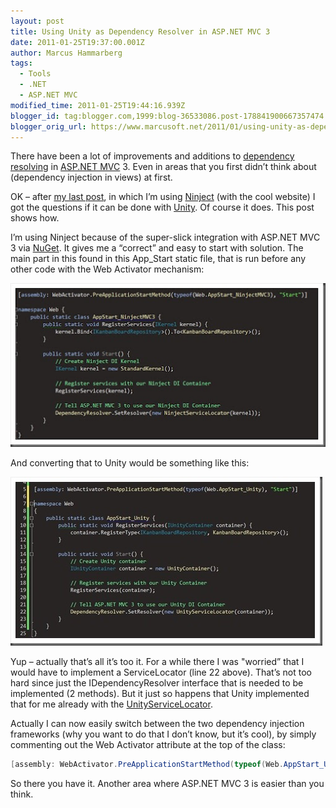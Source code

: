 ```yaml
---
layout: post
title: Using Unity as Dependency Resolver in ASP.NET MVC 3
date: 2011-01-25T19:37:00.001Z
author: Marcus Hammarberg
tags:
  - Tools
  - .NET
  - ASP.NET MVC
modified_time: 2011-01-25T19:44:16.939Z
blogger_id: tag:blogger.com,1999:blog-36533086.post-178841900667357474
blogger_orig_url: https://www.marcusoft.net/2011/01/using-unity-as-dependency-resolver-in.html
---
```


There have been a lot of improvements and additions to [dependency resolving](http://bradwilson.typepad.com/blog/2010/07/service-location-pt1-introduction.html) in [ASP.NET MVC](http://www.asp.net/mVC/) 3. Even in areas that you first didn’t think about (dependency injection in views) at first.

OK – after [my last post](https://www.marcusoft.net/2011/01/kanbanboards-iiiputting-on-web.html), in which I’m using [Ninject](http://ninject.org/) (with the cool website) I got the questions if it can be done with [Unity](http://unity.codeplex.com/). Of course it does. This post shows how.

I’m using Ninject because of the super-slick integration with ASP.NET MVC 3 via [NuGet](http://nuget.org/). It gives me a “correct” and easy to start with solution. The main part in this found in this App_Start static file, that is run before any other code with the Web Activator mechanism:

![ninject dependency resolving in asp.net mvc](/img/ninject%2520dependcy%2520resolving%2520in%2520asp.net%2520mvc_thumb%255B1%255D.jpg)

And converting that to Unity would be something like this:

![unity dependency resolving in asp.net mvc](/img/unity%2520dependency%2520resolving%2520in%2520asp.net%2520mvc_thumb%255B3%255D.jpg)

Yup – actually that’s all it’s too it. For a while there I was "worried” that I would have to implement a ServiceLocator (line 22 above). That’s not too hard since just the IDependencyResolver interface that is needed to be implemented (2 methods). But it just so happens that Unity implemented that for me already with the [UnityServiceLocator](http://msdn.microsoft.com/en-us/library/microsoft.practices.unity.unityservicelocator(v=pandp.20).aspx).

Actually I can now easily switch between the two dependency injection frameworks (why you want to do that I don’t know, but it’s cool), by simply commenting out the Web Activator attribute at the top of the class:

```csharp
[assembly: WebActivator.PreApplicationStartMethod(typeof(Web.AppStart_Unity), "Start")]
```

So there you have it. Another area where ASP.NET MVC 3 is easier than you think.

